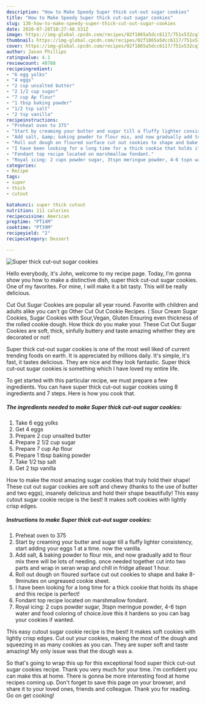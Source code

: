 ```yaml
---
description: "How to Make Speedy Super thick cut-out sugar cookies"
title: "How to Make Speedy Super thick cut-out sugar cookies"
slug: 136-how-to-make-speedy-super-thick-cut-out-sugar-cookies
date: 2020-07-28T10:27:48.531Z
image: https://img-global.cpcdn.com/recipes/02f1865a5dcc6117/751x532cq70/super-thick-cut-out-sugar-cookies-recipe-main-photo.jpg
thumbnail: https://img-global.cpcdn.com/recipes/02f1865a5dcc6117/751x532cq70/super-thick-cut-out-sugar-cookies-recipe-main-photo.jpg
cover: https://img-global.cpcdn.com/recipes/02f1865a5dcc6117/751x532cq70/super-thick-cut-out-sugar-cookies-recipe-main-photo.jpg
author: Jason Phillips
ratingvalue: 4.1
reviewcount: 40788
recipeingredient:
- "6 egg yolks"
- "4 eggs"
- "2 cup unsalted butter"
- "2 1/2 cup sugar"
- "7 cup Ap flour"
- "1 tbsp baking powder"
- "1/2 tsp salt"
- "2 tsp vanilla"
recipeinstructions:
- "Preheat oven to 375"
- "Start by creaming your butter and sugar till a fluffy lighter consistency, start adding your eggs 1 at a time. now the vanilla."
- "Add salt, &amp; baking powder to flour mix, and now gradually add to flour mix there will be lots of needing. once needed together cut into two parts and wrap in seran wrap and chill in fridge atleast 1 hour."
- "Roll out dough on floured surface cut out cookies to shape and bake 8-9minutes on ungreased cookie sheet."
- "I have been looking for a long time for a thick cookie that holds its shape and this recipe is perfect!"
- "Fondant top recipe located on marshmallow fondant."
- "Royal icing: 2 cups powder sugar, 3tspn meringue powder, 4-6 tspn water and food coloring of choice.love this it hardens so you can bag your cookies if wanted."
categories:
- Recipe
tags:
- super
- thick
- cutout

katakunci: super thick cutout 
nutrition: 111 calories
recipecuisine: American
preptime: "PT14M"
cooktime: "PT39M"
recipeyield: "2"
recipecategory: Dessert

---
```



![Super thick cut-out sugar cookies](https://img-global.cpcdn.com/recipes/02f1865a5dcc6117/751x532cq70/super-thick-cut-out-sugar-cookies-recipe-main-photo.jpg)

Hello everybody, it's John, welcome to my recipe page. Today, I'm gonna show you how to make a distinctive dish, super thick cut-out sugar cookies. One of my favorites. For mine, I will make it a bit tasty. This will be really delicious.

Cut Out Sugar Cookies are popular all year round. Favorite with children and adults alike you can&#39;t go Other Cut Out Cookie Recipes. ( Sour Cream Sugar Cookies, Sugar Cookies with Sour,Vegan, Gluten Ensuring even thickness of the rolled cookie dough. How thick do you make your. These Cut Out Sugar Cookies are soft, thick, sinfully buttery and taste amazing whether they are decorated or not!

Super thick cut-out sugar cookies is one of the most well liked of current trending foods on earth. It is appreciated by millions daily. It's simple, it's fast, it tastes delicious. They are nice and they look fantastic. Super thick cut-out sugar cookies is something which I have loved my entire life.


To get started with this particular recipe, we must prepare a few ingredients. You can have super thick cut-out sugar cookies using 8 ingredients and 7 steps. Here is how you cook that.

<!--inarticleads1-->

##### The ingredients needed to make Super thick cut-out sugar cookies:

1. Take 6 egg yolks
1. Get 4 eggs
1. Prepare 2 cup unsalted butter
1. Prepare 2 1/2 cup sugar
1. Prepare 7 cup Ap flour
1. Prepare 1 tbsp baking powder
1. Take 1/2 tsp salt
1. Get 2 tsp vanilla


How to make the most amazing sugar cookies that truly hold their shape! These cut out sugar cookies are soft and chewy (thanks to the use of butter and two eggs), insanely delicious and hold their shape beautifully! This easy cutout sugar cookie recipe is the best! It makes soft cookies with lightly crisp edges. 

<!--inarticleads2-->

##### Instructions to make Super thick cut-out sugar cookies:

1. Preheat oven to 375
1. Start by creaming your butter and sugar till a fluffy lighter consistency, start adding your eggs 1 at a time. now the vanilla.
1. Add salt, &amp; baking powder to flour mix, and now gradually add to flour mix there will be lots of needing. once needed together cut into two parts and wrap in seran wrap and chill in fridge atleast 1 hour.
1. Roll out dough on floured surface cut out cookies to shape and bake 8-9minutes on ungreased cookie sheet.
1. I have been looking for a long time for a thick cookie that holds its shape and this recipe is perfect!
1. Fondant top recipe located on marshmallow fondant.
1. Royal icing: 2 cups powder sugar, 3tspn meringue powder, 4-6 tspn water and food coloring of choice.love this it hardens so you can bag your cookies if wanted.


This easy cutout sugar cookie recipe is the best! It makes soft cookies with lightly crisp edges. Cut out your cookies, making the most of the dough and squeezing in as many cookies as you can. They are super soft and taste amazing! My only issue was that the dough was a. 

So that's going to wrap this up for this exceptional food super thick cut-out sugar cookies recipe. Thank you very much for your time. I'm confident you can make this at home. There is gonna be more interesting food at home recipes coming up. Don't forget to save this page on your browser, and share it to your loved ones, friends and colleague. Thank you for reading. Go on get cooking!
